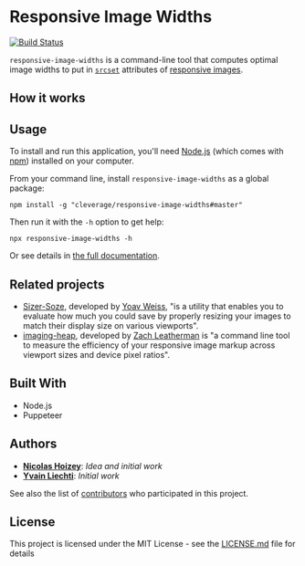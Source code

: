 # Responsive Image Widths

[![Build Status](https://travis-ci.org/cleverage/responsive-image-widths.svg?branch=master)](https://travis-ci.org/cleverage/responsive-image-widths)

`responsive-image-widths` is a command-line tool that computes optimal image widths to put in [`srcset`](https://html.spec.whatwg.org/multipage/embedded-content.html#attr-img-srcset) attributes of [responsive images](https://responsiveimages.org/).

## How it works

## Usage

To install and run this application, you'll need [Node.js](https://nodejs.org/en/download/) (which comes with [npm](http://npmjs.com)) installed on your computer.

From your command line, install `responsive-image-widths` as a global package:

```
npm install -g "cleverage/responsive-image-widths#master"
```

Then run it with the `-h` option to get help:

```
npx responsive-image-widths -h
```

Or see details in [the full documentation](https://cleverage.github.io/responsive-image-widths/).

## Related projects

- [Sizer-Soze](https://blog.yoav.ws/who_is_sizer_soze/), developed by [Yoav Weiss](https://github.com/yoavweiss), "is a utility that enables you to evaluate how much you could save by properly resizing your images to match their display size on various viewports".
- [imaging-heap](https://github.com/filamentgroup/imaging-heap), developed by [Zach Leatherman](https://github.com/zachleat) is "a command line tool to measure the efficiency of your responsive image markup across viewport sizes and device pixel ratios".

## Built With

* Node.js
* Puppeteer

## Authors

* **[Nicolas Hoizey](https://github.com/nhoizey)**: *Idea and initial work*
* **[Yvain Liechti](https://github.com/ryuran)**: *Initial work*

See also the list of [contributors](https://github.com/cleverage/responsive-image-widths/contributors) who participated in this project.

## License

This project is licensed under the MIT License - see the [LICENSE.md](LICENSE.md) file for details
